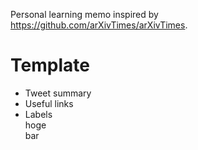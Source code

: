 Personal learning memo inspired by https://github.com/arXivTimes/arXivTimes.

# Template
- Tweet summary
- Useful links
- Labels  
hoge  
bar
